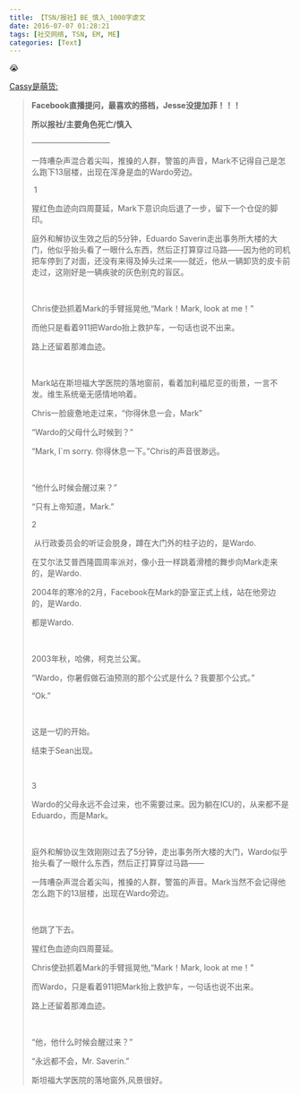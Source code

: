 ```yaml
---
title: 【TSN/报社】BE_慎入_1000字虐文
date: 2016-07-07 01:28:21
tags: [社交网络, TSN, EM, ME]
categories: [Text]
---
```


<p dir="ltr"  >😭</p> 
<p dir="ltr"  ><a target="_blank" href="http://kfkshelley.lofter.com/post/1d07d02d_b92af8a"  >Cassy是萌货:</a></p> 
<blockquote> 
 <p dir="ltr"  ><b>Facebook直播提问，最喜欢的搭档，Jesse没提加菲！！！</b><br /></p> 
 <p dir="ltr"  ><b>所以报社/</b><b>主要角色死亡/慎入</b><br /></p> 
 <p dir="ltr"  >——————————<br /></p> 
 <p dir="ltr"  >一阵嘈杂声混合着尖叫，推搡的人群，警笛的声音，Mark不记得自己是怎么跑下13层楼，出现在浑身是血的Wardo旁边。<br /></p> 
 <p dir="ltr"  >&nbsp;1<br /></p> 
 <p dir="ltr"  >猩红色血迹向四周蔓延，Mark下意识向后退了一步，留下一个仓促的脚印。<br /></p> 
 <p dir="ltr"  >庭外和解协议生效之后的5分钟，Eduardo Saverin走出事务所大楼的大门，他似乎抬头看了一眼什么东西，然后正打算穿过马路——因为他的司机把车停到了对面，还没有来得及掉头过来——就近，他从一辆卸货的皮卡前走过，这刚好是一辆疾驶的灰色别克的盲区。<br /></p> 
 <p dir="ltr"  >&nbsp;<br /></p> 
 <p dir="ltr"  >Chris使劲抓着Mark的手臂摇晃他,“Mark！Mark, look at me！”<br /></p> 
 <p dir="ltr"  >而他只是看着911把Wardo抬上救护车，一句话也说不出来。<br /></p> 
 <p dir="ltr"  >路上还留着那滩血迹。<br /></p> 
 <p dir="ltr"  >&nbsp;<br /></p> 
 <p dir="ltr"  >Mark站在斯坦福大学医院的落地窗前，看着加利福尼亚的街景，一言不发。维生系统毫无感情地响着。<br /></p> 
 <p dir="ltr"  >Chris一脸疲惫地走过来，“你得休息一会，Mark”<br /></p> 
 <p dir="ltr"  >“Wardo的父母什么时候到？”<br /></p> 
 <p dir="ltr"  >“Mark, I`m sorry.&nbsp;你得休息一下。”Chris的声音很渺远。<br /></p> 
 <p dir="ltr"  >&nbsp;<br /></p> 
 <p dir="ltr"  >“他什么时候会醒过来？”<br /></p> 
 <p dir="ltr"  >“只有上帝知道，Mark.”<br /></p> 
 <p dir="ltr"  >2<br /></p> 
 <p dir="ltr"  >&nbsp;从行政委员会的听证会脱身，蹲在大门外的柱子边的，是Wardo.<br /></p> 
 <p dir="ltr"  >在艾尔法艾普西隆圆周率派对，像小丑一样跳着滑稽的舞步向Mark走来的，是Wardo.<br /></p> 
 <p dir="ltr"  >2004年的寒冷的2月，Facebook在Mark的卧室正式上线，站在他旁边的，是Wardo.<br /></p> 
 <p dir="ltr"  >都是Wardo.<br /></p> 
 <p dir="ltr"  >&nbsp;<br /></p> 
 <p dir="ltr"  >2003年秋，哈佛，柯克兰公寓。<br /></p> 
 <p dir="ltr"  >“Wardo，你暑假做石油预测的那个公式是什么？我要那个公式。”<br /></p> 
 <p dir="ltr"  >“Ok.”<br /></p> 
 <p dir="ltr"  >&nbsp;<br /></p> 
 <p dir="ltr"  >这是一切的开始。<br /></p> 
 <p dir="ltr"  >结束于Sean出现。<br /></p> 
 <p dir="ltr"  >&nbsp;<br /></p> 
 <p dir="ltr"  >3<br /></p> 
 <p dir="ltr"  >Wardo的父母永远不会过来，也不需要过来。因为躺在ICU的，从来都不是Eduardo，而是Mark。<br /></p> 
 <p dir="ltr"  >&nbsp;<br /></p> 
 <p dir="ltr"  >庭外和解协议生效刚刚过去了5分钟，走出事务所大楼的大门，Wardo似乎抬头看了一眼什么东西，然后正打算穿过马路——<br /></p> 
 <p dir="ltr"  >一阵嘈杂声混合着尖叫，推搡的人群，警笛的声音。Mark当然不会记得他怎么跑下的13层楼，出现在Wardo旁边。<br /></p> 
 <p dir="ltr"  >&nbsp;<br /></p> 
 <p dir="ltr"  >他跳了下去。<br /></p> 
 <p dir="ltr"  >猩红色血迹向四周蔓延。<br /></p> 
 <p dir="ltr"  >Chris使劲抓着Mark的手臂摇晃他,“Mark！Mark, look at me！”<br /></p> 
 <p dir="ltr"  >而Wardo，只是看着911把Mark抬上救护车，一句话也说不出来。<br /></p> 
 <p dir="ltr"  >路上还留着那滩血迹。<br /></p> 
 <p dir="ltr"  >&nbsp;<br /></p> 
 <p dir="ltr"  >“他，他什么时候会醒过来？”<br /></p> 
 <p dir="ltr"  >“永远都不会，Mr. Saverin.”<br /></p> 
 <p dir="ltr"  >斯坦福大学医院的落地窗外,风景很好。<br /></p> 
</blockquote> 
<p dir="ltr"  ><br /></p>